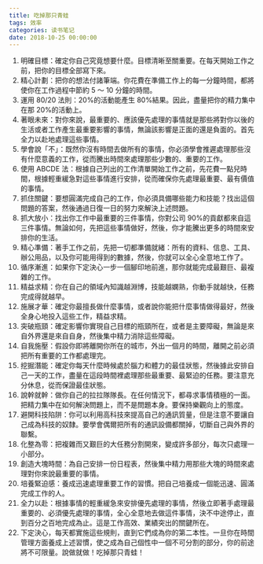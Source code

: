 ```yaml
---
title: 吃掉那只青蛙
tags: 效率
categories: 读书笔记
date: 2018-10-25 00:00:00
---
```


1. 明確目標：確定你自己究竟想要什麼。目標清晰至關重要。在每天開始工作之前，把你的目標全部寫下來。
2. 精心計劃：把你的想法付諸筆端。你花費在準備工作上的每一分鐘時間，都將使你在工作過程中節約 5 ～ 10 分鐘的時間。
3. 運用 80/20 法則：20%的活動能產生 80%結果。因此，盡量把你的精力集中在那 20%的活動上。
4. 著眼未來：對你來說，最重要的、應該優先處理的事情就是那些將對你以後的生活或者工作產生最重要影響的事情，無論該影響是正面的還是負面的。首先全力以赴地處理這些事情。 <!-- more -->
5. 學會說「不」：既然你沒有時間去做所有的事情，你必須學會推遲處理那些沒有什麼意義的工作，從而騰出時間來處理那些少數的、重要的工作。
6. 使用 ABCDE 法：根據自己列出的工作清單開始工作之前，先花費一點兒時間，根據輕重緩急對這些事情進行安排，從而確保你先處理最重要、最有價值的事情。
7. 抓住關鍵：要想圓滿完成自己的工作，你必須具備哪些能力和技能？找出這個問題的答案，然後通過日復一日的努力來解決上述問題。
8. 抓大放小：找出你工作中最重要的三件事情，你對公司 90%的貢獻都來自這三件事情。無論如何，先把這些事情做好，然後，你才能騰出更多的時間來安排你的生活。
9. 精心準備：著手工作之前，先把一切都準備就緒：所有的資料、信息、工具、辦公用品，以及你可能用得到的數據，然後，你就可以全心全意地工作了。
10. 循序漸進：如果你下定決心一步一個腳印地前進，那你就能完成最艱巨、最複雜的工作。
11. 精益求精：你在自己的領域內知識越淵博，技能越嫻熟，你動手就越快，任務完成得就越早。
12. 施展才華：確定你最擅長做什麼事情，或者說你能把什麼事情做得最好，然後全身心地投入這些工作，精益求精。
13. 突破瓶頸：確定影響你實現自己目標的瓶頸所在，或者是主要障礙，無論是來自外界還是來自自身，然後集中精力消除這些障礙。
14. 自我施壓：假設你即將離開你所在的城市，外出一個月的時間，離開之前必須把所有重要的工作都處理完。
15. 挖掘潛能：確定你每天什麼時候處於腦力和體力的最佳狀態，然後據此安排自己一天的工作，盡量在這段時間裡處理那些最重要、最緊迫的任務。要注意充分休息，從而保證最佳狀態。
16. 說幹就幹：做你自己的拉拉隊隊長。在任何情況下，都尋求事情積極的一面。把精力集中在如何解決問題上，而不是問題本身。要保持樂觀向上的態度。
17. 避開科技陷阱：你可以利用高科技來提高自己的通訊質量，但是注意不要讓自己成為科技的奴隸。要學會偶爾把所有的通訊設備都關掉，切斷自己與外界的聯繫。
18. 化整為零：把複雜而又艱巨的大任務分割開來，變成許多部分，每次只處理一小部分。
19. 創造大塊時間：為自己安排一份日程表，然後集中精力用那些大塊的時間來處理對你來說最重要的事情。
20. 培養緊迫感：養成迅速處理重要工作的習慣。把自己培養成一個能迅速、圓滿完成工作的人。
21. 全力以赴：根據事情的輕重緩急來安排優先處理的事情，然後立即著手處理最重要的、必須優先處理的事情，全心全意地去做這件事情，決不中途停止，直到百分之百地完成為止。這是工作高效、業績突出的關鍵所在。
22. 下定決心，每天都實施這些規則，直到它們成為你的第二本性。一旦你在時間管理方面養成上述習慣，使之成為自己個性中一個不可分割的部分，你的前途將不可限量。說做就做！吃掉那只青蛙！
